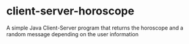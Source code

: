 # client-server-horoscope
A simple Java Client-Server program that returns the horoscope and a random message depending on the user information

